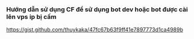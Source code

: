 ### Hướng dẫn sử dụng CF để sử dụng bot dev hoặc bot được cài lên vps ip bị cấm

https://gist.github.com/thuykaka/47fc67b63f9ff41e7897773d1ca4989b
